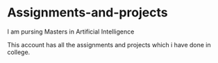 # Assignments-and-projects

I am pursing Masters in Artificial Intelligence

This account has all the assignments and projects which i have done in college.
